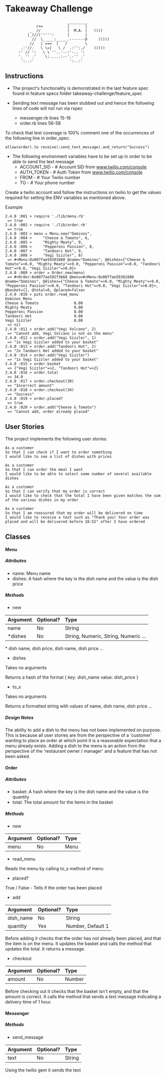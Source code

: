 Takeaway Challenge
==================
```
                            _________
              r==           |       |
           _  //            |  M.A. |   ))))
          |_)//(''''':      |       |
            //  \_____:_____.-------D     )))))
           //   | ===  |   /        \
       .:'//.   \ \=|   \ /  .:'':./    )))))
      :' // ':   \ \ ''..'--:'-.. ':
      '. '' .'    \:.....:--'.-'' .'
       ':..:'                ':..:'

 ```

Instructions
-------

* The project's functionality is demonstrated in the last feature spec found in feature specs folder takeaway-challenge/feature_spec

* Sending text message has been stubbed out and hence the following lines of code will not run via rspec
  - messenger.rb lines 15-16
  - order.rb lines 56-58

To check that test coverage is 100% comment one of the occurrences of the following line in order_spec.

```
allow(order).to receive(:send_text_message).and_return("Success")
```

* The following environment variables have to be set up in order to be able to send the text message
  - ACCOUNT_SID - # Account SID from www.twilio.com/console
  - AUTH_TOKEN - # Auth Token from www.twilio.com/console
  - FROM - # Your Twilio number
  - TO - # Your phone number

Create a twilio account and follow the instructions on twilio to get the values required for setting the ENV variables as mentioned above.

Example

```
2.4.0 :001 > require './lib/menu.rb'
 => true
2.4.0 :002 > require './lib/order.rb'
 => true
2.4.0 :003 > menu = Menu.new("Dominos",
2.4.0 :004 >     "Cheese & Tomato", 6,
2.4.0 :005 >     "Mighty Meaty", 9,
2.4.0 :006 >     "Pepperoni Passion", 8,
2.4.0 :007 >     "Tandoori Hot", 9,
2.4.0 :008 >     "Vegi Sizzler", 8)
 => #<Menu:0x007fae59301880 @name="Dominos", @dishes={"Cheese & Tomato"=>6.0, "Mighty Meaty"=>9.0, "Pepperoni Passion"=>8.0, "Tandoori Hot"=>9.0, "Vegi Sizzler"=>8.0}>
2.4.0 :009 > order = Order.new(menu)
 => #<Order:0x007fae592f3668 @menu=#<Menu:0x007fae59301880 @name="Dominos", @dishes={"Cheese & Tomato"=>6.0, "Mighty Meaty"=>9.0, "Pepperoni Passion"=>8.0, "Tandoori Hot"=>9.0, "Vegi Sizzler"=>8.0}>, @basket={}, @total=0, @placed=false>
2.4.0 :010 > puts order.read_menu
Dominos Menu
Cheese & Tomato                6.00
Mighty Meaty                   9.00
Pepperoni Passion              8.00
Tandoori Hot                   9.00
Vegi Sizzler                   8.00
 => nil
2.4.0 :011 > order.add("Vegi Volcano", 2)
 => "Cannot add, Vegi Volcano is not on the menu"
2.4.0 :012 > order.add("Vegi Sizzler", 1)
 => "1x Vegi Sizzler added to your basket"
2.4.0 :013 > order.add("Tandoori Hot", 2)
 => "2x Tandoori Hot added to your basket"
2.4.0 :014 > order.add("Vegi Sizzler")
 => "1x Vegi Sizzler added to your basket"
2.4.0 :015 > order.basket
 => {"Vegi Sizzler"=>2, "Tandoori Hot"=>2}
2.4.0 :016 > order.total
 => 34.0
2.4.0 :017 > order.checkout(30)
 => "Incorrect amount"
2.4.0 :018 > order.checkout(34)
 => "Success"
2.4.0 :019 > order.placed?
 => true
2.4.0 :020 > order.add("Cheese & Tomato")
 => "Cannot add, order already placed"

```


User Stories
-----

The project implements the following user stories.

```
As a customer
So that I can check if I want to order something
I would like to see a list of dishes with prices

As a customer
So that I can order the meal I want
I would like to be able to select some number of several available dishes

As a customer
So that I can verify that my order is correct
I would like to check that the total I have been given matches the sum of the various dishes in my order

As a customer
So that I am reassured that my order will be delivered on time
I would like to receive a text such as "Thank you! Your order was placed and will be delivered before 18:52" after I have ordered
```

Classes
-----

#### Menu

##### Attributes

* name:     Menu name
* dishes:   A hash where the key is the dish name and the value is the dish price

##### Methods

* new

|Argument |Optional?|Type                                             |
|:-       |:-       |:-                                               |
|name     |No       |String                                           |
|*dishes  |No       |String, Numeric, String, Numeric ...             |

\* dish name, dish price, dish name, dish price ...

* dishes

Takes no arguments

Returns a hash of the format { key: dish_name value: dish_price }

* to_s

Takes no arguments

Returns a formatted string with values of name, dish name, dish price ...

##### Design Notes

The ability to add a dish to the menu has not been implemented on purpose. This is because all user stories are from the perspective of a 'customer' wanting to place an order at which point it is a reasonable expectation that a menu already exists. Adding a dish to the menu is an action from the perspective of the 'restaurant owner / manager' and a feature that has not been asked.

#### Order

##### Attributes

* basket:   A hash where the key is the dish name and the value is the quantity
* total:    The total amount for the items in the basket

##### Methods

* new

|Argument |Optional?|Type                                             |
|:-       |:-       |:-                                               |
|menu     |No       |Menu                                             |

* read_menu

Reads the menu by calling to_s method of menu

* placed?

True / False - Tells if the order has been placed

* add

|Argument       |Optional?|Type                                        |
|:-             |:-       |:-                                          |
|dish_name      |No       |String                                      |
|quantity       |Yes      |Number, Default 1                           |

Before adding it checks that the order has not already been placed, and that the item is on the menu. It updates the basket and calls the method that updates the total. It returns a message.

* checkout

|Argument       |Optional?|Type                                       |
|:-             |:-       |:-                                         |
|amount         |No       |Number                                     |

Before checking out it checks that the basket isn't empty, and that the amount is correct. It calls the method that sends a text message indicating a delivery time of 1 hour.

#### Messenger

##### Methods

* send_message

|Argument       |Optional?|Type                                        |
|:-             |:-       |:-                                          |
|text           |No       |String                                      |

Using the twilio gem it sends the text
